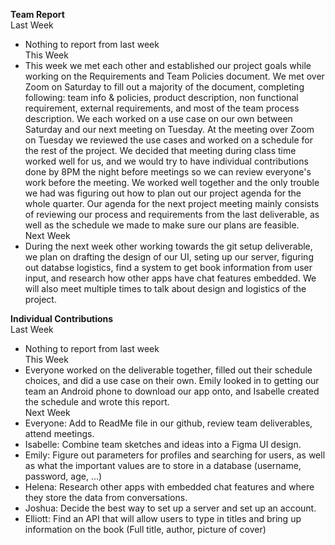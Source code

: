 **Team Report**\
Last Week
- Nothing to report from last week\
This Week
- This week we met each other and established our project goals while working on the Requirements and Team Policies document. We met over Zoom on Saturday to fill out a majority of the document, completing following: team info & policies, product description, non functional requirement, external requirements, and most of the team process description. We each worked on a use case on our own between Saturday and our next meeting on Tuesday. At the meeting over Zoom on Tuesday we reviewed the use cases and worked on a schedule for the rest of the project. We decided that meeting during class time worked well for us, and we would try to have individual contributions done by 8PM the night before meetings so we can review everyone's work before the meeting. We worked well together and the only trouble we had was figuring out how to plan out our project agenda for the whole quarter. Our agenda for the next project meeting mainly consists of reviewing our process and requirements from the last deliverable, as well as the schedule we made to make sure our plans are feasible.\
Next Week
- During the next week other working towards the git setup deliverable, we plan on drafting the design of our UI, seting up our server, figuring out databse logistics, find a system to get book information from user input, and research how other apps have chat features embedded. We will also meet multiple times to talk about design and logistics of the project.

**Individual Contributions**\
Last Week
- Nothing to report from last week\
This Week
- Everyone worked on the deliverable together, filled out their schedule choices, and did a use case on their own. Emily looked in to getting our team an Android phone to download our app onto, and Isabelle created the schedule and wrote this report.\
Next Week
- Everyone: Add to ReadMe file in our github, review team deliverables, attend meetings.
- Isabelle: Combine team sketches and ideas into a Figma UI design.
- Emily: Figure out parameters for profiles and searching for users, as well as what the important values are to store in a database (username, password, age, ...)
- Helena: Research other apps with embedded chat features and where they store the data from conversations.
- Joshua: Decide the best way to set up a server and set up an account.
- Elliott: Find an API that will allow users to type in titles and bring up information on the book (Full title, author, picture of cover)